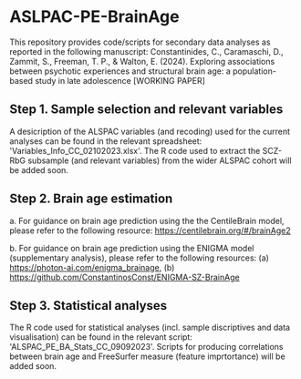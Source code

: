 # ASLPAC-PE-BrainAge
This repository provides code/scripts for secondary data analyses as reported in the following manuscript: Constantinides, C., Caramaschi, D., Zammit, S., Freeman, T. P., &amp; Walton, E. (2024). Exploring associations between psychotic experiences and structural brain age: a population-based study in late adolescence [WORKING PAPER]

## Step 1. Sample selection and relevant variables
A desicription of the ALSPAC variables (and recoding) used for the current analyses can be found in the relevant spreadsheet: 'Variables_Info_CC_02102023.xlsx'. The R code used to extract the SCZ-RbG subsample (and relevant variables) from the wider ALSPAC cohort will be added soon.

## Step 2. Brain age estimation

a. For guidance on brain age prediction using the the CentileBrain model, please refer to the following resource: https://centilebrain.org/#/brainAge2

b. For guidance on brain age prediction using the ENIGMA model (supplementary analysis), please refer to the following resources: (a) https://photon-ai.com/enigma_brainage, (b) https://github.com/ConstantinosConst/ENIGMA-SZ-BrainAge

## Step 3. Statistical analyses

The R code used for statistical analyses (incl. sample discriptives and data visualisation) can be found in the relevant script: 'ALSPAC_PE_BA_Stats_CC_09092023'. Scripts for producing correlations between brain age and FreeSurfer measure (feature imprtortance) will be added soon. 
